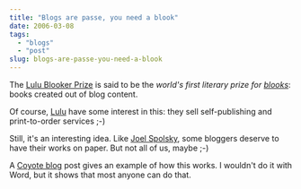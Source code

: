 ```yaml
---
title: "Blogs are passe, you need a blook"
date: 2006-03-08
tags: 
  - "blogs"
  - "post"
slug: blogs-are-passe-you-need-a-blook
---
```


The [Lulu Blooker Prize](http://www.lulublookerprize.com/) is said to be the _world's first literary prize for [blooks](http://lulublookerprize.typepad.com/lulu_blooker_blog/what_is_a_blook/index.html)_: books created out of blog content.

Of course, [Lulu](http://lulu.com) have some interest in this: they sell self-publishing and print-to-order services ;-)

Still, it's an interesting idea. Like [Joel Spolsky](http://www.joelonsoftware.com/AboutMe.html), some bloggers deserve to have their works on paper. But not all of us, maybe ;-)

A [Coyote blog](http://www.coyoteblog.com/coyote_blog/2005/10/archiving_coyot.html) post gives an example of how this works. I wouldn't do it with Word, but it shows that most anyone can do that.
